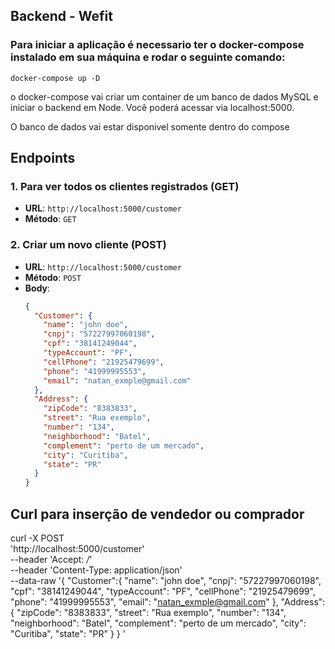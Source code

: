 ## Backend - Wefit

### Para iniciar a aplicação é necessario ter o docker-compose instalado em sua máquina e rodar o seguinte comando:

    docker-compose up -D

o docker-compose vai criar um container de um banco de dados MySQL e iniciar o backend em Node. Você poderá acessar via localhost:5000.

O banco de dados vai estar disponivel somente dentro do compose

## Endpoints

### 1. Para ver todos os clientes registrados (GET)

- **URL**: `http://localhost:5000/customer`
- **Método**: `GET`

### 2. Criar um novo cliente (POST)

- **URL**: `http://localhost:5000/customer`
- **Método**: `POST`
- **Body**:
  ```json
  {
    "Customer": {
      "name": "john doe",
      "cnpj": "57227997060198",
      "cpf": "38141249044",
      "typeAccount": "PF",
      "cellPhone": "21925479699",
      "phone": "41999995553",
      "email": "natan_exmple@gmail.com"
    },
    "Address": {
      "zipCode": "8383833",
      "street": "Rua exemplo",
      "number": "134",
      "neighborhood": "Batel",
      "complement": "perto de um mercado",
      "city": "Curitiba",
      "state": "PR"
    }
  }
  ```

## Curl para inserção de vendedor ou comprador

curl -X POST \
 'http://localhost:5000/customer' \
 --header 'Accept: _/_' \
 --header 'Content-Type: application/json' \
 --data-raw '{
"Customer":{
"name": "john doe",
"cnpj": "57227997060198",
"cpf": "38141249044",
"typeAccount": "PF",
"cellPhone": "21925479699",
"phone": "41999995553",
"email": "natan_exmple@gmail.com"
},
"Address": {
"zipCode": "8383833",
"street": "Rua exemplo",
"number": "134",
"neighborhood": "Batel",
"complement": "perto de um mercado",
"city": "Curitiba",
"state": "PR"
}
}
'
